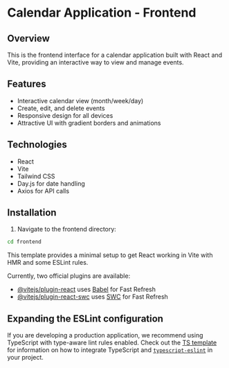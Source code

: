# Calendar Application - Frontend

## Overview
This is the frontend interface for a calendar application built with React and Vite, providing an interactive way to view and manage events.

## Features
- Interactive calendar view (month/week/day)
- Create, edit, and delete events
- Responsive design for all devices
- Attractive UI with gradient borders and animations

## Technologies
- React
- Vite
- Tailwind CSS
- Day.js for date handling
- Axios for API calls

## Installation
1. Navigate to the frontend directory:
```bash
cd frontend
```

This template provides a minimal setup to get React working in Vite with HMR and some ESLint rules.

Currently, two official plugins are available:

- [@vitejs/plugin-react](https://github.com/vitejs/vite-plugin-react/blob/main/packages/plugin-react) uses [Babel](https://babeljs.io/) for Fast Refresh
- [@vitejs/plugin-react-swc](https://github.com/vitejs/vite-plugin-react/blob/main/packages/plugin-react-swc) uses [SWC](https://swc.rs/) for Fast Refresh

## Expanding the ESLint configuration

If you are developing a production application, we recommend using TypeScript with type-aware lint rules enabled. Check out the [TS template](https://github.com/vitejs/vite/tree/main/packages/create-vite/template-react-ts) for information on how to integrate TypeScript and [`typescript-eslint`](https://typescript-eslint.io) in your project.
